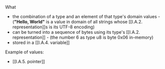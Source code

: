 What
- the combination of a type and an element of that type's domain values
		- (**"Hello, World"** is a value in domain of all strings whose [[I.A.2. representation]]s is its UTF-8 encoding)
- can be turned into a sequence of bytes using its type's [[I.A.2. representation]]
		- (the number 6 as type u8 is byte 0x06 in-memory)
- stored in a [[I.A.4. variable]]

Example of values:
- [[I.A.5. pointer]]